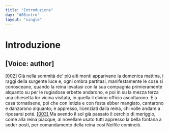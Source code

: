 ```yaml
---
title: "Introduzione"
day: "d08intro"
layout: "single"
---
```

<div id="d08intro" type="introduction" who="author">
 <h1>
  Introduzione
 </h1>
 <p>
  <h2>
   [Voice: author]
  </h2>
 </p>
 <p>
  <a href="{{ site.baseurl }}enDecameron/d08intro#p08980002" id="p08980002">
   [002]
  </a>
  Gi&agrave; nella sommit&agrave; de' pi&uacute; alti monti apparivano la
  <time value="domenicamattina">
   domenica mattina,
  </time>
  i raggi della surgente luce e, ogni ombra partitasi, manifestamente le cose si conosceano, quando la
  <name persref="lauretta" type="person">
   reina
  </name>
  levatasi con la sua compagnia primieramente alquanto su per le rugiadose erbette andarono, e poi in su la mezza terza una
  <name placeref="chiesetta-i08" type="place">
   chiesetta
  </name>
  lor vicina visitata, in quella il divino officio ascoltarono. E a casa tornatisene, poi che con letizia e con festa ebber mangiato, cantarono e danzarono alquanto; e appresso, licenziati dalla reina, chi volle andare a riposarsi pot&eacute;.
  <a href="{{ site.baseurl }}enDecameron/d08intro#p08980003" id="p08980003">
   [003]
  </a>
  Ma avendo il sol gi&agrave; passato il cerchio di meriggio, come alla reina piacque, al novellare usato tutti appresso la
  <name placeref="fontebrigata-01" type="place">
   bella fontana
  </name>
  a seder posti, per comandamento della reina cos&iacute;
  <name persref="neifile" type="person">
   Neifile
  </name>
  cominci&ograve;.
 </p>
</div>